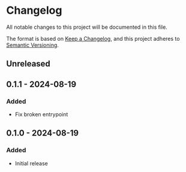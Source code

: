 # Changelog
All notable changes to this project will be documented in this file.

The format is based on [Keep a Changelog](https://keepachangelog.com/en/1.0.0/), and this project adheres to [Semantic Versioning](https://semver.org/spec/v2.0.0.html).

## Unreleased

## 0.1.1 - 2024-08-19
### Added
- Fix broken entrypoint

## 0.1.0 - 2024-08-19
### Added
- Initial release
